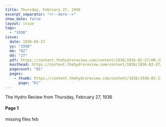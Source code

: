 ```yaml
---
title: Thursday, February 27, 1936
excerpt_separator: "<!--more-->"
show_date: false
layout: issue
tags:
  - "1936"
issue:
  date: 1936-02-27
  yy: "1936"
  mm: "02"
  dd: "27"
  pdf: https://content.thehydroreview.com/content/1936/1936-02-27/HR-1936-02-27.pdf
  masthead: https://content.thehydroreview.com/content/1936/1936-02-27/masthead/HR-1936-02-27.jpg
  pagecount: "01"
  pages:
    - thumb: https://content.thehydroreview.com/content/1936/1936-02-27/thumbnails/HR-1936-02-27-01.jpg
      page: "01"
---
```


The Hydro Review from Thursday, February 27, 1936

<!--more-->

<h4>Page 1</h4>
<p>missing files feb</p>
